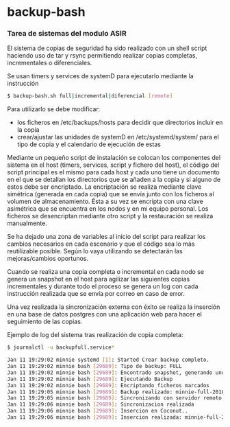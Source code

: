 #  backup-bash

###  Tarea de sistemas del modulo ASIR

El sistema de copias de seguridad ha sido realizado con un shell script haciendo uso de tar y rsync permitiendo realizar copias completas, incrementales o diferenciales.

Se usan timers y services de systemD para ejecutarlo mediante la instrucción 
```sh
$ backup-bash.sh full|incremental|diferencial [remote]
```


Para utilizarlo se debe modificar:
- los ficheros en /etc/backups/hosts para decidir que directorios incluir en la copia
- crear/ajustar las unidades de systemD en /etc/systemd/system/ para el tipo de copia y el calendario de ejecución de estas

Mediante un pequeño script de instalación se colocan los componentes del sistema en el host (timers, services, script y fichero del host), el código del script principal es el mismo para cada host y cada uno tiene un documento en el que se detallan los directorios que se añaden a la copia y si alguno de estos debe ser encriptado. La encriptación se realiza mediante clave simétrica (generada en cada copia) que se envía junto con los ficheros al volumen de almacenamiento. Ésta a su vez se encripta con una clave asimétrica que se encuentra en los nodos y en mi equipo personal. Los ficheros se desencriptan mediante otro script y la restauración se realiza manualmente.

Se ha dejado una zona de variables al inicio del script para realizar los cambios necesarios en cada escenario y que el código sea lo más reutilizable posible. Según lo vaya utilizando se detectarán las mejoras/cambios oportunos.

Cuando se realiza una copia completa o incremental en cada nodo se genera un snapshot en el host para agilizar las siguientes copias incrementales y durante todo el proceso se genera un log con cada instrucción realizada que se envía por correo en caso de error.

Una vez realizada la sincronización externa con éxito se realiza la inserción en una base de datos postgres con una aplicación web para hacer el seguimiento de las copias.

Ejemplo de log del sistema tras realización de copia completa:

```sh
$ journalctl -u backupfull.service*

Jan 11 19:29:02 minnie systemd [1]: Started Crear backup completo.
Jan 11 19:29:02 minnie bash [29689]: Tipo de backup: FULL
Jan 11 19:29:02 minnie bash [29689]: Encontrado snapshot, generando uno nuevo..
Jan 11 19:29:02 minnie bash [29689]: Ejecutando Backup
Jan 11 19:29:02 minnie bash [29689]: Encriptando ficheros marcados
Jan 11 19:29:05 minnie bash [29689]: Backup realizado: minnie-full-2018-01-11.tar.gz
Jan 11 19:29:05 minnie bash [29689]: Sincronizando con servidor remoto: 172.22.200.42
Jan 11 19:29:06 minnie bash [29689]: Sincronizacion realizada
Jan 11 19:29:06 minnie bash [29689]: Insercion en Coconut..
Jan 11 19:29:06 minnie bash [29689]: Insercion realizada: minnie-full-2018-01-11.tar.gz
```

